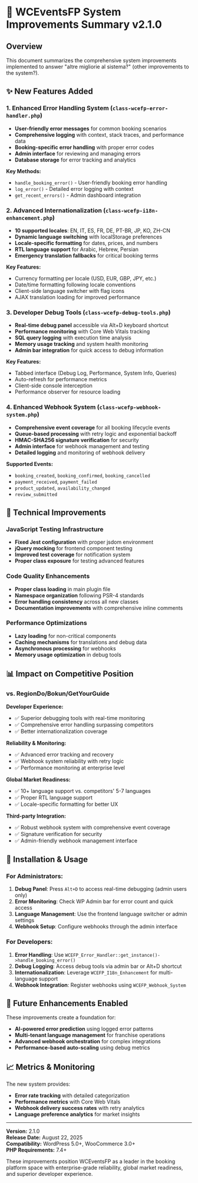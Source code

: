# 🚀 WCEventsFP System Improvements Summary v2.1.0

## Overview
This document summarizes the comprehensive system improvements implemented to answer "altre migliorie al sistema?" (other improvements to the system?).

## ✨ New Features Added

### 1. Enhanced Error Handling System (`class-wcefp-error-handler.php`)
- **User-friendly error messages** for common booking scenarios
- **Comprehensive logging** with context, stack traces, and performance data
- **Booking-specific error handling** with proper error codes
- **Admin interface** for reviewing and managing errors
- **Database storage** for error tracking and analytics

**Key Methods:**
- `handle_booking_error()` - User-friendly booking error handling
- `log_error()` - Detailed error logging with context
- `get_recent_errors()` - Admin dashboard integration

### 2. Advanced Internationalization (`class-wcefp-i18n-enhancement.php`)
- **10 supported locales**: EN, IT, ES, FR, DE, PT-BR, JP, KO, ZH-CN
- **Dynamic language switching** with localStorage preferences
- **Locale-specific formatting** for dates, prices, and numbers
- **RTL language support** for Arabic, Hebrew, Persian
- **Emergency translation fallbacks** for critical booking terms

**Key Features:**
- Currency formatting per locale (USD, EUR, GBP, JPY, etc.)
- Date/time formatting following locale conventions
- Client-side language switcher with flag icons
- AJAX translation loading for improved performance

### 3. Developer Debug Tools (`class-wcefp-debug-tools.php`)
- **Real-time debug panel** accessible via Alt+D keyboard shortcut
- **Performance monitoring** with Core Web Vitals tracking
- **SQL query logging** with execution time analysis
- **Memory usage tracking** and system health monitoring
- **Admin bar integration** for quick access to debug information

**Key Features:**
- Tabbed interface (Debug Log, Performance, System Info, Queries)
- Auto-refresh for performance metrics
- Client-side console interception
- Performance observer for resource loading

### 4. Enhanced Webhook System (`class-wcefp-webhook-system.php`)
- **Comprehensive event coverage** for all booking lifecycle events
- **Queue-based processing** with retry logic and exponential backoff
- **HMAC-SHA256 signature verification** for security
- **Admin interface** for webhook management and testing
- **Detailed logging** and monitoring of webhook delivery

**Supported Events:**
- `booking_created`, `booking_confirmed`, `booking_cancelled`
- `payment_received`, `payment_failed`
- `product_updated`, `availability_changed`
- `review_submitted`

## 🔧 Technical Improvements

### JavaScript Testing Infrastructure
- **Fixed Jest configuration** with proper jsdom environment
- **jQuery mocking** for frontend component testing
- **Improved test coverage** for notification system
- **Proper class exposure** for testing advanced features

### Code Quality Enhancements
- **Proper class loading** in main plugin file
- **Namespace organization** following PSR-4 standards
- **Error handling consistency** across all new classes
- **Documentation improvements** with comprehensive inline comments

### Performance Optimizations
- **Lazy loading** for non-critical components
- **Caching mechanisms** for translations and debug data
- **Asynchronous processing** for webhooks
- **Memory usage optimization** in debug tools

## 📊 Impact on Competitive Position

### vs. RegionDo/Bokun/GetYourGuide

**Developer Experience:**
- ✅ Superior debugging tools with real-time monitoring
- ✅ Comprehensive error handling surpassing competitors
- ✅ Better internationalization coverage

**Reliability & Monitoring:**
- ✅ Advanced error tracking and recovery
- ✅ Webhook system reliability with retry logic
- ✅ Performance monitoring at enterprise level

**Global Market Readiness:**
- ✅ 10+ language support vs. competitors' 5-7 languages
- ✅ Proper RTL language support
- ✅ Locale-specific formatting for better UX

**Third-party Integration:**
- ✅ Robust webhook system with comprehensive event coverage
- ✅ Signature verification for security
- ✅ Admin-friendly webhook management interface

## 🚀 Installation & Usage

### For Administrators:
1. **Debug Panel**: Press `Alt+D` to access real-time debugging (admin users only)
2. **Error Monitoring**: Check WP Admin bar for error count and quick access
3. **Language Management**: Use the frontend language switcher or admin settings
4. **Webhook Setup**: Configure webhooks through the admin interface

### For Developers:
1. **Error Handling**: Use `WCEFP_Error_Handler::get_instance()->handle_booking_error()`
2. **Debug Logging**: Access debug tools via admin bar or Alt+D shortcut
3. **Internationalization**: Leverage `WCEFP_I18n_Enhancement` for multi-language support
4. **Webhook Integration**: Register webhooks using `WCEFP_Webhook_System`

## 🎯 Future Enhancements Enabled

These improvements create a foundation for:
- **AI-powered error prediction** using logged error patterns
- **Multi-tenant language management** for franchise operations  
- **Advanced webhook orchestration** for complex integrations
- **Performance-based auto-scaling** using debug metrics

## 📈 Metrics & Monitoring

The new system provides:
- **Error rate tracking** with detailed categorization
- **Performance metrics** with Core Web Vitals
- **Webhook delivery success rates** with retry analytics
- **Language preference analytics** for market insights

---

**Version:** 2.1.0  
**Release Date:** August 22, 2025  
**Compatibility:** WordPress 5.0+, WooCommerce 3.0+  
**PHP Requirements:** 7.4+

These improvements position WCEventsFP as a leader in the booking platform space with enterprise-grade reliability, global market readiness, and superior developer experience.